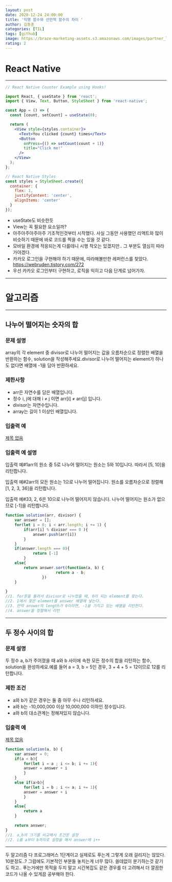 ```yaml
---
layout: post
date: 2020-12-24 24:00:00
title: '익명 함수와 선언적 함수의 차이 '
author: 김동훈
categories: [TIL]
tags: [github]
image: https://braze-marketing-assets.s3.amazonaws.com/images/partner_logos/react-native.png
rating: 2
---
```


# React Native
---
```jsx
// React Native Counter Example using Hooks!

import React, { useState } from 'react';
import { View, Text, Button, StyleSheet } from 'react-native';

const App = () => {
  const [count, setCount] = useState(0);

  return (
    <View style={styles.container}>
      <Text>You clicked {count} times</Text>
      <Button
        onPress={() => setCount(count + 1)}
        title="Click me!"
      />
    </View>
  );
};

// React Native Styles
const styles = StyleSheet.create({
  container: {
    flex: 1,
    justifyContent: 'center',
    alignItems: 'center'
  }
});
```

- useState도 비슷한듯
- View는 꼭 필요한 요소일까?
- 아주아주아주아주 기초적인것부터 시작했다. 사실 그동안 사용했던 리액트와 많이 비슷하기 때문에 바로 코드를 찍을 수는 있을 것 같다. 
- 모바일 환경에 적응되는게 다를테니 시행 착오는 있겠지만.. 그 부분도 열심히 따라가야겠다.
- 카카오 로그인을 구현해야 하기 때문에, 따라해볼만한 레퍼런스를 찾았다.
    https://webruden.tistory.com/272
- 우선 카카오 로그인부터 구현하고, 로직을 익히고 다음 단계로 넘어가자.
---

# 알고리즘
---
## 나누어 떨어지는 숫자의 합

### **문제 설명**

array의 각 element 중 divisor로 나누어 떨어지는 값을 오름차순으로 정렬한 배열을 반환하는 함수, solution을 작성해주세요.divisor로 나누어 떨어지는 element가 하나도 없다면 배열에 -1을 담아 반환하세요.

### 제한사항

- arr은 자연수를 담은 배열입니다.
- 정수 i, j에 대해 i ≠ j 이면 arr[i] ≠ arr[j] 입니다.
- divisor는 자연수입니다.
- array는 길이 1 이상인 배열입니다.

### 입출력 예

[제목 없음](https://www.notion.so/4bbe56867acb495692f6267a6b019535)

### 입출력 예 설명

입출력 예#1arr의 원소 중 5로 나누어 떨어지는 원소는 5와 10입니다. 따라서 [5, 10]을 리턴합니다.

입출력 예#2arr의 모든 원소는 1으로 나누어 떨어집니다. 원소를 오름차순으로 정렬해 [1, 2, 3, 36]을 리턴합니다.

입출력 예#33, 2, 6은 10으로 나누어 떨어지지 않습니다. 나누어 떨어지는 원소가 없으므로 [-1]을 리턴합니다.

```jsx
function solution(arr, divisor) {
    var answer = [];
    for(let i = 0; i < arr.length; i += 1) {
        if(arr[i] % divisor === 0 ){
            answer.push(arr[i])
        }
    }
    if(answer.length === 0){
			return [-1]
		}
    else{
        return answer.sort(function(a, b) {
					  return a - b;
				})
    }
    
}
//1. for문을 돌려서 divisor로 나누었을 때, 0이 되는 element를 찾는다.
//2. 1에서 찾은 element를 answer 배열에 넣는다.
//3. 만약 answer의 length가 0이라면, -1을 가지고 있는 배열을 리턴한다.
//4. answer을 정렬해서 리턴

```


---
## 두 정수 사이의 합

### **문제 설명**

두 정수 a, b가 주어졌을 때 a와 b 사이에 속한 모든 정수의 합을 리턴하는 함수, solution을 완성하세요.예를 들어 a = 3, b = 5인 경우, 3 + 4 + 5 = 12이므로 12를 리턴합니다.

### 제한 조건

- a와 b가 같은 경우는 둘 중 아무 수나 리턴하세요.
- a와 b는 -10,000,000 이상 10,000,000 이하인 정수입니다.
- a와 b의 대소관계는 정해져있지 않습니다.

### 입출력 예

[제목 없음](https://www.notion.so/396b7fbf55aa41848b89564cfe00808f)

```jsx
function solution(a, b) {
    var answer = 0;
    if(a < b){
        for(let i = a ; i <= b; i += 1){
        answer = answer + i
        }
    }
    else if(a>b){
        for(let i = b ; i <= a; i += 1){
        answer = answer + i
        }
    }
    else{
        return a
    }
    
    return answer;
}
//1. a,b의 크기를 비교해서 조건문 설정
//2. i를 a부터 b까지로 설정을 해서 answer에 i++
```
---

두 알고리즘 다 프로그래머스 1단계이고 실제로도 푸는게 그렇게 오래 걸리지는 않았다. 10분정도..? 
그럼에도 기본적인 부분들 놓치는게 너무 많다. 쓸데없이 분기하는것 같기도 하고.. 푸는거에만 목적을 두지 말고 시간복잡도 같은 경우를 더 고려해서 더 깔끔한 코드가 나올 수 있게끔 공부해야 한다.
